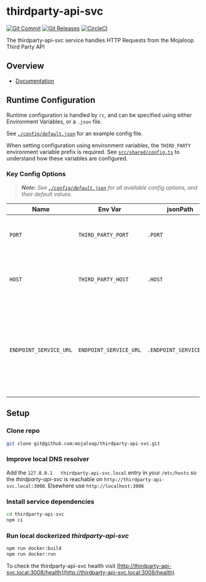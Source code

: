 # thirdparty-api-svc
[![Git Commit](https://img.shields.io/github/last-commit/mojaloop/thirdparty-api-svc.svg?style=flat)](https://github.com/mojaloop/thirdparty-api-svc/commits/master)
[![Git Releases](https://img.shields.io/github/release/mojaloop/thirdparty-api-svc.svg?style=flat)](https://github.com/mojaloop/thirdparty-api-svc/releases)
[![CircleCI](https://circleci.com/gh/mojaloop/thirdparty-api-svc.svg?style=svg)](https://circleci.com/gh/mojaloop/thirdparty-api-svc)

The thirdparty-api-svc service handles HTTP Requests from the Mojaloop Third Party API

## Overview

- [Documentation](./docs/README.md)

## Runtime Configuration

Runtime configuration is handled by `rc`, and can be specified using either Environment Variables, or a `.json` file.

See [`./config/default.json`](./config/default.json) for an example config file. 

When setting configuration using environment variables, the `THIRD_PARTY` environment variable prefix is required. See [`src/shared/config.ts`](src/shared/config.ts) to understand how these variables are configured.

### Key Config Options

> ***Note:** See [`./config/default.json`](./config/default.json) for all available config options, and their default values.*

| Name | Env Var | jsonPath | Description |
| ---- | ------- | -------- | ----------- |
| `PORT` | `THIRD_PARTY_PORT` | `.PORT` | The TCP port the Hapi server should start on |
| `HOST` | `THIRD_PARTY_HOST` | `.HOST` | The hostname the Hapi server should bind to  |
| `ENDPOINT_SERVICE_URL` | `ENDPOINT_SERVICE_URL` | `.ENDPOINT_SERVICE_URL` | The internal service used to retrieve endpoints for Mojaloop Participants. Currently this is the `central-ledger`.  |


## Setup

### Clone repo
```bash
git clone git@github.com:mojaloop/thirdparty-api-svc.git
```

### Improve local DNS resolver
Add the `127.0.0.1   thirdparty-api-svc.local` entry in your `/etc/hosts` so the _thirdparty-api-svc_ is reachable on `http://thirdparty-api-svc.local:3008`. Elsewhere use `http://localhost:3008`

### Install service dependencies
```bash
cd thirdparty-api-svc
npm ci
```

### Run local dockerized _thirdparty-api-svc_
```bash
npm run docker:build
npm run docker:run
```

To check the thirdparty-api-svc health visit [http://thirdparty-api-svc.local:3008/health](http://thirdparty-api-svc.local:3008/health)

